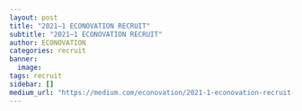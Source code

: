 ```yaml
---
layout: post
title: "2021–1 ECONOVATION RECRUIT"
subtitle: "2021–1 ECONOVATION RECRUIT"
author: ECONOVATION
categories: recruit
banner:
  image:
tags: recruit
sidebar: []
medium_url: "https://medium.com/econovation/2021-1-econovation-recruit-fba8b9c57db7"
---
```

